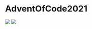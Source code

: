 # AdventOfCode2021

![](https://img.shields.io/badge/day%20📅-7-blue)
![](https://img.shields.io/badge/stars%20⭐-8-yellow)
